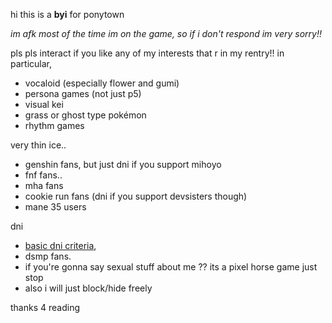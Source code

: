 hi this is a **byi** for ponytown

*im afk most of the time im on the game, so if i don't respond im very sorry!!*

pls pls interact if you like any of my interests that r in my rentry!! in particular,
- vocaloid (especially flower and gumi)
- persona games (not just p5)
- visual kei
- grass or ghost type pokémon
- rhythm games

very thin ice.. 
- genshin fans, but just dni if you support mihoyo 
- fnf fans.. 
- mha fans 
- cookie run fans (dni if you support devsisters though)
- mane 35 users

dni
- [basic dni criteria](https://listography.com/dni),
- dsmp fans.
- if you're gonna say sexual stuff about me ?? its a pixel horse game just stop
- also i will just block/hide freely

thanks 4 reading 



